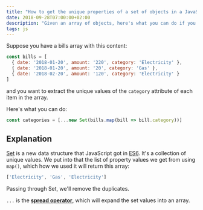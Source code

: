 ```yaml
---
title: "How to get the unique properties of a set of objects in a JavaScript array"
date: 2018-09-28T07:00:00+02:00
description: "Given an array of objects, here's what you can do if you want to get the values of a property, but not duplicated."
tags: js
---
```


Suppose you have a bills array with this content:

```js
const bills = [
  { date: '2018-01-20', amount: '220', category: 'Electricity' },
  { date: '2018-01-20', amount: '20', category: 'Gas' },
  { date: '2018-02-20', amount: '120', category: 'Electricity' }
]
```

and you want to extract the unique values of the `category` attribute of each item in the array.

Here's what you can do:

```js
const categories = [...new Set(bills.map(bill => bill.category))]
```

## Explanation

[Set](/javascript-data-structures-set/) is a new data structure that JavaScript got in [ES6](/es6/). It's a collection of unique values. We put into that the list of property values we get from using `map()`, which how we used it will return this array:

```js
['Electricity', 'Gas', 'Electricity']
```

Passing through Set, we'll remove the duplicates.

`...` is the [**spread operator**](/javascript-spread-operator/), which will expand the set values into an array.